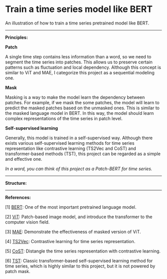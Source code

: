 # Train a time series model like BERT

An illustration of how to train a time series pretrained model like BERT.

---
**Principles:**

**Patch**

A single time step contains less information than a word, so we need to segment the time series into patches. This allows us to preserve certain patterns such as fluctuation and local dependency. Although this concept is similar to ViT and MAE, I categorize this project as a sequential modeling one.

**Mask**

Masking is a way to make the model learn the dependency between patches. For example, if we mask the some patches, the model will learn to predict the masked patches based on the unmasked ones. This is similar to the masked language model in BERT. In this way, the model should learn complex representations of the time series in patch level.

**Self-supervised learning**

Generally, this model is trained in a self-supervised way. Although there exists various self-supervised learning methods for time series representation like contrastive learning (TS2Vec and CoST) and transformer-based methods (TST), this project can be regarded as a simple and effective one.

*In a word, you can think of this project as a Patch-BERT for time series.*

---
**Structure:**





---
**References:**

[1] [BERT](https://arxiv.org/abs/1810.04805): One of the most important pretrained language model.

[2] [ViT](https://arxiv.org/abs/2010.11929): Patch-based image model, and introduce the transformer to the computer vision field.

[3] [MAE](https://arxiv.org/abs/2111.06377): Demonstrate the effectiveness of masked version of ViT.

[4] [TS2Vec](https://arxiv.org/abs/2106.10466): Contrastive learning for time series representation.

[5] [CoST](https://arxiv.org/abs/2202.01575): Distangle the time series representation with contrastive learning.

[6] [TST](https://arxiv.org/abs/2010.02803): Classic transformer-based self-supervised learning method for time series, which is highly similar to this project, but it is not powered by patch mask.